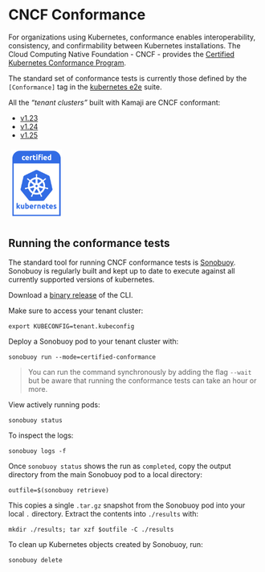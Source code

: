 # CNCF Conformance
For organizations using Kubernetes, conformance enables interoperability, consistency, and confirmability between Kubernetes installations. The Cloud Computing Native Foundation - CNCF - provides the [Certified Kubernetes Conformance Program](https://www.cncf.io/certification/software-conformance/).

The standard set of conformance tests is currently those defined by the `[Conformance]` tag in the
[kubernetes e2e](https://github.com/kubernetes/kubernetes/tree/master/test/e2e) suite.

All the _“tenant clusters”_ built with Kamaji are CNCF conformant:

- [v1.23](https://github.com/cncf/k8s-conformance/pull/2194)
- [v1.24](https://github.com/cncf/k8s-conformance/pull/2193)
- [v1.25](https://github.com/cncf/k8s-conformance/pull/2188)

<p align="left" style="padding: 6px 6px">
  <img src="https://raw.githubusercontent.com/cncf/artwork/master/projects/kubernetes/certified-kubernetes/versionless/color/certified-kubernetes-color.png" width="100" />
</p>

## Running the conformance tests

The standard tool for running CNCF conformance tests is [Sonobuoy](https://github.com/vmware-tanzu/sonobuoy). Sonobuoy is
regularly built and kept up to date to execute against all currently supported versions of kubernetes.

Download a [binary release](https://github.com/vmware-tanzu/sonobuoy/releases) of the CLI.

Make sure to access your tenant cluster:

```
export KUBECONFIG=tenant.kubeconfig
```

Deploy a Sonobuoy pod to your tenant cluster with:

```
sonobuoy run --mode=certified-conformance
```

> You can run the command synchronously by adding the flag `--wait` but be aware that running the conformance tests can take an hour or more.

View actively running pods:

```
sonobuoy status
```

To inspect the logs:

```
sonobuoy logs -f
```

Once `sonobuoy status` shows the run as `completed`, copy the output directory from the main Sonobuoy pod to a local directory:

```
outfile=$(sonobuoy retrieve)
```

This copies a single `.tar.gz` snapshot from the Sonobuoy pod into your local
`.` directory. Extract the contents into `./results` with:

```
mkdir ./results; tar xzf $outfile -C ./results
```

To clean up Kubernetes objects created by Sonobuoy, run:

```
sonobuoy delete
```



